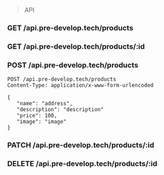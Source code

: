 > API

### GET /api.pre-develop.tech/products

### GET /api.pre-develop.tech/products/:id

### POST /api.pre-develop.tech/products

```
POST /api.pre-develop.tech/products
Content-Type: application/x-www-form-urlencoded

{
   "name": "address",
   "description": "description"
   "price": 100,
   "image": "image"
}
```

### PATCH /api.pre-develop.tech/products/:id

### DELETE /api.pre-develop.tech/products/:id

